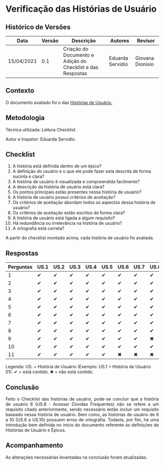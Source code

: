 # Verificação das Histórias de Usuário
## Histórico de Versões

| Data       | Versão | Descrição               | Autores          | Revisor          |
| ---------- | ------ | ----------------------- | ---------------- | ---------------- |
| 15/04/2021 | 0.1    | Criação do Documento e Adição do Checklist e das Respostas   | Eduarda Servidio | Giovana Dionisio |

## Contexto

<p align="justify">O documento avaliado foi o das <a href="https://requisitos-de-software.github.io/2020.2-Meu-Gov.br/Modelagem_Requisitos/Historias_de_usuario/">Histórias de Usuário.</a></p>

## Metodologia

<p align="justify">Técnica utilizada: Leitura Checklist.</p>
Autor e Inspetor: Eduarda Servidio.

## Checklist

1. A história está definida dentro de um épico?
2. A definição do usuário e o que ele pode fazer está descrita de forma sucinta e clara?
3. A história de usuário é visualizada e compreendida facilmente?
4. A descrição da história de usuário está clara?
5. Os pontos principais estão presentes nessa história de usuário?
6. A história de usuário possui critérios de aceitação?
7. Os critérios de aceitação abordam todos os aspectos dessa história de usuário?
8. Os critérios de aceitação estão escritos de forma clara?
9. A história de usuário está ligada a algum requisito?
10. Há redundância ou irrelevância na história de usuário?
11. A ortografia está correta?

<p align="justify">A partir do checklist montado acima, cada história de usuário foi avaliada.</p>

## Respostas

|Perguntas  | US.1 | US.2 | US.3 | US.4 | US.5 | US.6 | US.7 | US.8 | US.9 | US.10 |
| --------- | ---- | ---- | ---- | ---- | ---- | ---- | ---- | ---- | ---- | ----- |
| 1         | ✔    | ✔   | ✔    | ✔   | ✔    | ✔   | ✔    | ✔   | ✔    | ✔    |
| 2         | ✔    | ✔   | ✔    | ✔   | ✔    | ✔   | ✔    | ✔   | ✔    | ✔    |
| 3         | ✔    | ✔   | ✔    | ✔   | ✔    | ✔   | ✔    | ✔   | ✔    | ✔    |
| 4         | ✔    | ✔   | ✔    | ✔   | ✔    | ✔   | ✔    | ✔   | ✔    | ✔    |
| 5         | ✔    | ✔   | ✔    | ✔   | ✔    | ✔   | ✔    | ✔   | ✔    | ✔    |
| 6         | ✔    | ✔   | ✔    | ✔   | ✔    | ✔   | ✔    | ✔   | ✔    | ✔    |
| 7         | ✔    | ✔   | ✔    | ✔   | ✔    | ✔   | ✔    | ✔   | ✔    | ✔    |
| 8         | ✔    | ✔   | ✔    | ✔   | ✔    | ✔   | ✔    | ✔   | ✔    | ✔    |
| 9         | ✔    | ✔   | ✔    | ✔   | ✔    | ✔   | ✔    | ✖   | ✔    | ✔    |
| 10        | ✔    | ✔   | ✔    | ✔   | ✔    | ✔   | ✔    | ✔   | ✔    | ✔    |
| 11        | ✔    | ✔   | ✔    | ✔   | ✔    | ✖   | ✖    | ✖   | ✖    | ✖    |

Legenda: US. = História de Usuário (Exemplo: US.1 = História de Usuário 01).
         ✔ = está contido. ✖ = não está contido.

## Conclusão

<p align="justify">Feito o Checklist das histórias de usuário, pode-se concluir que a história de
usuário 8 (US.8 - Acessar Dúvidas Frequentes) não se refere a um requisito citado anteriormente, sendo necessário então incluir
um requisito baseado nessa história de usuário. Bem como, as histórias de usuário de 6 a 10 (US.6 a US.10)
possuem erros de ortografia. Todavia, por fim, há uma introdução bem definida no início do documento
referente às definições de Histórias de Usuário e Épicos.</p>

## Acompanhamento

<p align="justify">As alterações necessárias levantadas na conclusão foram atualizadas.</p> 
